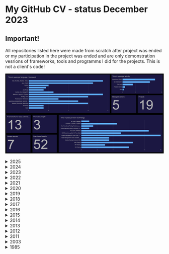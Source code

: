 # My GitHub CV - status December 2023

## Important!
All repositories listed here were made from scratch after project was ended or my participation in the project was ended and are only demonstration vesrions of frameworks, tools and programms I did for the projects. This is not a client's code! 


![Dashboard](https://github.com/przemastro/cv/blob/master/career_122023.png)

<details>
  <summary>2025</summary>

###  
> I turned 40

</details>

<details>
  <summary>2024</summary>

###
> I started project for (Confidential) company in the audio industry via Miquido. My first pure JS project.
- Technology Stack: Javascript, Appium, Allure, GitlabCI, Cypress, Mocha, Saucelabs
- Framework Template (Cypress): Ask me for the access
- Framework Template (Appium): Ask me for the access

> I designed and performed tests of chatGPT usefulness in IT testing.
- Article: Ask me for the link to the results. 

> I started and completed project for (Confidential) via Miquido in polish Oil and Gas industry. I designed and created tests automation, which consisted of features such as integration with SauceLabs, QR codes scanning etc.
- Technology Stack: Kotlin, RestAssured, JWT, Appium, Allure, GitlabCI, Cucumber, Saucelabs, Jira
- Framework Template: Ask me for the access

</details>

<details>
  <summary>2023</summary>

###
> I wrote an article on building data loader in python
- Article: https://www.miquido.com/blog/build-test-data-loader/

> I wrote an article on spreadsheed dashboard:
- Article: https://www.miquido.com/blog/test-results-dashboard-google-sheets/

> I wrote an article on Cucumber features:
- Article: https://www.miquido.com/blog/cucumber-features/
- Framework Template: https://github.com/przemastro/java-cucumber-framework-template

> I started project for (Confidential) via Miquido in Banking sector. I created set of templates for tests automation: Mobile, API, Performance
- Technology Stack: Kotlin, RestAssured, Locust, Appium, Allure, GitlabCI, Cucumber, Jira
- Framework Template (Performance): Ask me for the access
- Framework Template (Wiremock): Ask me for the access

</details>

<details>
  <summary>2022</summary>

###
> I wrote an article on Tableau API usage and Tableau test automation:
- Article: https://espeo.eu/blog/one-step-tableau-report-test-automation/

> I wrote an article on my little test center:
- Article: https://espeo.eu/blog/test-center/

> Another project another testing framework. This was first fully cloud (AWS) based project and testing solution for London Stock Exchange.
- Technology Stack: Kotlin, Tableau, AWS S3, Snowflake, Jira, Serenity Reports, Cucumber
- Framework Template: Ask me for the access

> Added some spreadsheets teamplates created for work and private ones:
- Technology Stack: Google SpreadSheets
- Documentation Repository: https://github.com/przemastro/spreadsheets

</details>

<details>
  <summary>2021</summary>

###
> Dashboard of my 2020 achivements was created:
- Technology Stack: Python, HTML
- App: https://github.com/przemastro/dashboard

> My first mobile project. I have created my first Test Centre. This was done for Sanoma - Finnish company via Espeo Software.
- Technology Stack: Kotlin, Open STF, RestAssured, MongoDB, Appium, Jira, Allure, Cucumber
- Framework Template: Ask me for the access

> Added repository with documentation templates:
- Documentation Repository: https://github.com/przemastro/documentation-templates

</details>

<details>
  <summary>2020</summary>

###
> I wrote an article on test automation
- Article: https://technology.pl-inetum.group/pl/od-zera-do-automatyzera/

> I created template of a framework for test automation for several applications in Santander bank:
- Technology Stack: Java, Maven, RestAssuerd, Jenkins, Jira
- Framework Template: Ask me for the access

> I wrote an article on Tableau reports performance
- Article: https://technology.pl-inetum.group/pl/analiza-wydajnosci-raportow-tableau-zbudowanych-na-sql-server-i-mongodb/

> I created and conducted workshop on performance testing:
- Training Repository: https://github.com/przemastro/performance-testing-training-polish

</details>

<details>
  <summary>2019</summary>

###
> My second project for Rolls Royce was pure Azure Data Warehouse one. We were measuring how much time engine parts can last. So far the most scientific project in my IT Career.
- Technology Stack: Python, Azure Data Warehouse, QT4
- App Template: https://github.com/przemastro/python-sqlserver-data-generator

> I created Technical Tester training:
- Glossary Repository: https://github.com/przemastro/testing-glossary-polish
- Training Repository: https://github.com/przemastro/testing-training-polish

</details>

<details>
  <summary>2018</summary>

###
> My first project for Rolls Royce via Impaq. I worked as a QA, Product Owner and Team Lead having chance to coordinade several developers and testers. It was nice experience but I prefer more creative work. It was .Net Azure project for Aircraft Engines diagnostic. I had also chance to repalce for few weeks BI developer and working with Tableau:
- Technology Stack: C#, Nunit, SQL Server, Nuget, Azure

> In my spare time I learned a bit of Android Programming and created my first android app:
- Technology Stack: Java, Maven
- App: https://github.com/przemastro/super-memo-polaco

</details>

<details>
  <summary>2017</summary>

### 
> Private Project Arqonia 1.0 is completed: 
It is a fully operational proof of concept of astronomical fandom. I learned python as well as AngularJS. I understood how web application is built so I built my own.
- Technology Stack: Python, Flask, Angularjs, Bootstrap, HTML
- App: https://github.com/przemastro/arqonia-1.0.
 
> Last two projects for Barclays and GFT: Eagle and Creds. For the second one I used framework written in C# which also used Specflow. I had also chance to create TeamCity jobs and work with Perforce
- Technology Stack: C#, Specflow, TeamCity, Perforce, Jira
- Framework Template: https://github.com/przemastro/csharp-selenium-framework-template

> I managed group of testers in internal GFT project. We developed application for recruitment called GoForTesting :)
- Technology Stack: Python, Flask, Trello, Git

</details>

<details>
  <summary>2016</summary>

###
> My GitHub is created

> Another project for Barclays called Barclaycard - Juno Exp. This time pure Database project. In fact it was SQL Server DataWarehouse:
- Technology Stack: Jira, SQL Server, Git
- Framework Template: https://github.com/przemastro/tsql-framework-template

</details>

<details>
  <summary>2015</summary>

###
> I turned 30

> Compliance project for Barclays Investment Bank. Another framework which used dynamic reports and REST Assured: This was my first project during which I led few testers.
- Technology stack: Java, Maven, Selenium, Testng, Dynamic Reports, Perforce, RestAssured, Jira
- Framework Template: https://github.com/przemastro/java-restassured-framework-template

> Rule CV was my first project for Rule Financial aka GFT. I was testing UI and backend side (SOAP UI). But I also had opportunity to perform some security scans using OWASP ZAP and configure Jenkins:
- Technology Stack: Java, Maven, Selenium, Testng, Jira, Testlink, OWASP ZAP, Jenkins, Git
- Framework Template: https://github.com/przemastro/java-selenium-testlink-framework-template

</details>

<details>
  <summary>2014</summary>

###
> MIA was my first SCRUM project during which I learned PL/SQL. I was testing data migration:
- Technology Stack: PL/SQL, HTML, Jira
- Framework Template: https://github.com/przemastro/plsql-framework-template

</details>

<details>
  <summary>2013</summary>

###
> I started working for Roche as contractor via Sii Poland. GLIDE and TMS were my first big projects.
- Technology stack: HP QC, Jira, Oracle SQL

> Worked for XTM International. I created my first framework for test automation in Java and Selenium 1.0

> I studied Computer Sciences at the Technical University of Poznan

</details>

<details>
  <summary>2012</summary>

###
> Did a lot of Freelance work via Utest. Mostly manual exploratory testing. I was testing applications for companies like Autodesk, Facebook, C&A and many more.

> Internship at Wikia. During that time I had first contact with OOP Java language as well as Selenium 1.0. Also learned basics of Software Testing

</details>

<details>
  <summary>2011</summary>

###
> For my Master Thesis "Frequency analysis and mode identification of Beta Cephei Type star SY Equ" I created code in Matlab (the worst possible choice :)) which searched stellar pulsations in spectroscopic data:
- Technology Stack: Matlab, LaTex
- My Thesis: [https://github.com/przemastro/master-thesis-polish ](https://github.com/przemastro/master-thesis-polish/blob/master/master-thesis.pdf)
  
> I studied Astronomy and Astrophysics at the Katholieke Universiteit Leuven.  

> Summer Internhip at the Białków Observatory (Astrophysics and Heliophysics)

> I turned 20 

> I studied History (1 year) at the University of Poznan. I learned a bit of latin

> I started studies in the field of Astronomy at the University of Poznan. During that time I learned C and Fortran programming languages, mostly working in Linux environment. "The C Programming Language" written by Kernighan and Rithchie shaped me for the rest of my life.
</details>  

<details>
  <summary>2003</summary>

###
> Dot-com bubble happened

> I learnt Turbo Pascal

> I got my first PC with Pentium II 350 MHz processor and Windows 98

> First Java version is released

> Windows 95 is released

> My first contact with Macintosh Plus

> I turned 10

> My first contact with Commodore 64

> C++ is introduced

</details>

<details>
  <summary>1985</summary>
  
###
> I was born on the 13th of October 1984

</details>
